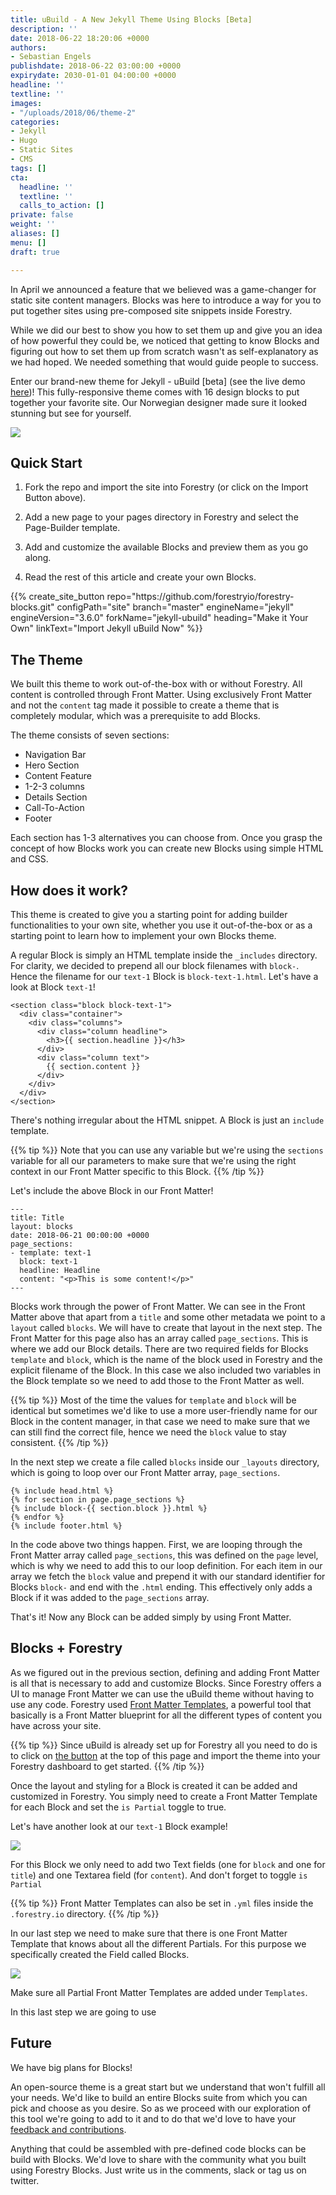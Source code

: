 ```yaml
---
title: uBuild - A New Jekyll Theme Using Blocks [Beta]
description: ''
date: 2018-06-22 18:20:06 +0000
authors:
- Sebastian Engels
publishdate: 2018-06-22 03:00:00 +0000
expirydate: 2030-01-01 04:00:00 +0000
headline: ''
textline: ''
images:
- "/uploads/2018/06/theme-2"
categories:
- Jekyll
- Hugo
- Static Sites
- CMS
tags: []
cta:
  headline: ''
  textline: ''
  calls_to_action: []
private: false
weight: ''
aliases: []
menu: []
draft: true

---
```

In April we announced a feature that we believed was a game-changer for static site content managers. Blocks was here to introduce a way for you to put together sites using pre-composed site snippets inside Forestry.

While we did our best to show you how to set them up and give you an idea of how powerful they could be, we noticed that getting to know Blocks and figuring out how to set them up from scratch wasn't as self-explanatory as we had hoped. We needed something that would guide people to success.

Enter our brand-new theme for Jekyll - uBuild \[beta\] (see the live demo [here](https://forestryio.github.io/ubuild-jekyll))! This fully-responsive theme comes with 16 design blocks to put together your favorite site. Our Norwegian designer made sure it looked stunning but see for yourself.

![](/uploads/2018/06/all-blocks.png)

## Quick Start

1. Fork the repo and import the site into Forestry (or click on the Import Button above).

2. Add a new page to your pages directory in Forestry and select the Page-Builder template.

3. Add and customize the available Blocks and preview them as you go along.

4. Read the rest of this article and create your own Blocks.

<div id="import-ubuild-theme-button" data-proofer-ignore>
{{% create_site_button
repo="https://github.com/forestryio/forestry-blocks.git"
configPath="site"
branch="master"
engineName="jekyll"
engineVersion="3.6.0"
forkName="jekyll-ubuild"
heading="Make it Your Own"
linkText="Import Jekyll uBuild Now" %}}
</div>

## The Theme

We built this theme to work out-of-the-box with or without Forestry. All content is controlled through Front Matter. Using exclusively Front Matter and not the `content` tag made it possible to create a theme that is completely modular, which was a prerequisite to add Blocks.

The theme consists of seven sections:

* Navigation Bar
* Hero Section
* Content Feature
* 1-2-3 columns
* Details Section
* Call-To-Action
* Footer

Each section has 1-3 alternatives you can choose from. Once you grasp the concept of how Blocks work you can create new Blocks using simple HTML and CSS.

## How does it work?

This theme is created to give you a starting point for adding builder functionalities to your own site, whether you use it out-of-the-box or as a starting point to learn how to implement your own Blocks theme.

A regular Block is simply an HTML template inside the `_includes` directory. For clarity, we decided to prepend all our block filenames with `block-`. Hence the filename for our `text-1` Block is `block-text-1.html`. Let's have a look at Block `text-1`!

    <section class="block block-text-1">
      <div class="container">
        <div class="columns">
          <div class="column headline">
            <h3>{{ section.headline }}</h3>
          </div>
          <div class="column text">
            {{ section.content }}
          </div>
        </div>
      </div>
    </section>

There's nothing irregular about the HTML snippet. A Block is just an `include` template.

{{% tip %}} Note that you can use any variable but we're using the `sections` variable for all our parameters to make sure that we're using the right context in our Front Matter specific to this Block. {{% /tip %}}

Let's include the above Block in our Front Matter!

    ---
    title: Title
    layout: blocks
    date: 2018-06-21 00:00:00 +0000
    page_sections:
    - template: text-1
      block: text-1
      headline: Headline
      content: "<p>This is some content!</p>"
    ---

Blocks work through the power of Front Matter. We can see in the Front Matter above that apart from a `title` and some other metadata we point to a `layout` called `blocks`. We will have to create that layout in the next step. The Front Matter for this page also has an array called `page_sections`. This is where we add our Block details. There are two required fields for Blocks `template` and `block`, which is the name of the block used in Forestry and the explicit filename of the Block. In this case we also included two variables in the Block template so we need to add those to the Front Matter as well.

{{% tip %}}
Most of the time the values for `template` and `block` will be identical but sometimes we'd like to use a more user-friendly name for our Block in the content manager, in that case we need to make sure that we can still find the correct file, hence we need the `block` value to stay consistent. {{% /tip %}}

In the next step we create a file called `blocks` inside our `_layouts` directory, which is going to loop over our Front Matter array, `page_sections`.

    {% include head.html %}
    {% for section in page.page_sections %}
    {% include block-{{ section.block }}.html %}
    {% endfor %}
    {% include footer.html %}

In the code above two things happen. First, we are looping through the Front Matter array called `page_sections`, this was defined on the `page` level, which is why we need to add this to our loop definition. For each item in our array we fetch the `block` value and prepend it with our standard identifier for Blocks `block-` and end with the `.html` ending. This effectively only adds a Block if it was added to the `page_sections` array. 

That's it! Now any Block can be added simply by using Front Matter.

## Blocks + Forestry

As we figured out in the previous section, defining and adding Front Matter is all that is necessary to add and customize Blocks. Since Forestry offers a UI to manage Front Matter we can use the uBuild theme without having to use any code. Forestry used [Front Matter Templates](https://forestry.io/docs/settings/front-matter-templates/), a powerful tool that basically is a Front Matter blueprint for all the different types of content you have across your site.

{{% tip %}}
Since uBuild is already set up for Forestry all you need to do is to click on [the button](#import-ubuild-theme-button) at the top of this page and import the theme into your Forestry dashboard to get started.
{{% /tip %}}

Once the layout and styling for a Block is created it can be added and customized in Forestry. You simply need to create a Front Matter Template for each Block and set the `is Partial` toggle to true.

Let's have another look at our `text-1` Block example!

![](/uploads/2018/06/text-1-block-settings.png)

For this Block we only need to add two Text fields (one for `block` and one for `title`) and one Textarea field (for `content`). And don't forget to toggle `is Partial`

{{% tip %}}
Front Matter Templates can also be set in `.yml` files inside the `.forestry.io` directory.
{{% /tip %}}

In our last step we need to make sure that there is one Front Matter Template that knows about all the different Partials. For this purpose we specifically created the Field called Blocks. 

![](/uploads/2018/06/page-builder.png)

Make sure all Partial Front Matter Templates are added under `Templates`.

In this last step we are going to use 

## Future

We have big plans for Blocks!

An open-source theme is a great start but we understand that won't fulfill all your needs. We'd like to build an entire Blocks suite from which you can pick and choose as you desire. So as we proceed with our exploration of this tool we're going to add to it and to do that we'd love to have your [feedback and contributions]().

Anything that could be assembled with pre-defined code blocks can be build with Blocks. We'd love to share with the community what you built using Forestry Blocks. Just write us in the comments, slack or tag us on twitter.